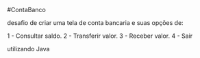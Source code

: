 #ContaBanco

desafio de criar uma tela de conta bancaria e suas opções de:

1 - Consultar saldo.
2 - Transferir valor.
3 - Receber valor.
4 - Sair

utilizando Java
